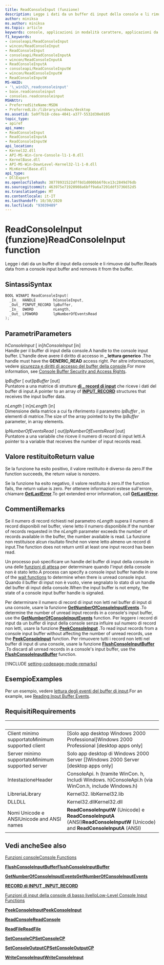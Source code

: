 ```yaml
---
title: ReadConsoleInput (funzione)
description: Legge i dati da un buffer di input della console e li rimuove dal buffer.
author: miniksa
ms.author: miniksa
ms.topic: article
keywords: console, applicazioni in modalità carattere, applicazioni da riga di comando, applicazioni di terminale, api della console
f1_keywords:
- consoleapi/ReadConsoleInput
- wincon/ReadConsoleInput
- ReadConsoleInput
- consoleapi/ReadConsoleInputA
- wincon/ReadConsoleInputA
- ReadConsoleInputA
- consoleapi/ReadConsoleInputW
- wincon/ReadConsoleInputW
- ReadConsoleInputW
MS-HAID:
- '\_win32\_readconsoleinput'
- base.readconsoleinput
- consoles.readconsoleinput
MSHAttr:
- PreferredSiteName:MSDN
- PreferredLib:/library/windows/desktop
ms.assetid: 5a9f7b18-cdea-4041-a377-5532d30e0105
topic_type:
- apiref
api_name:
- ReadConsoleInput
- ReadConsoleInputA
- ReadConsoleInputW
api_location:
- Kernel32.dll
- API-MS-Win-Core-Console-l1-1-0.dll
- KernelBase.dll
- API-MS-Win-DownLevel-Kernel32-l1-1-0.dll
- MinKernelBase.dll
api_type:
- DllExport
ms.openlocfilehash: 38778931522dff8d1d000bb6f0ce13c2849d76db
ms.sourcegitcommit: 463975e71920908a6bff9a6a7291ddf3736652d5
ms.translationtype: MT
ms.contentlocale: it-IT
ms.lasthandoff: 10/30/2020
ms.locfileid: "93039489"
---
```

# <a name="readconsoleinput-function"></a><span data-ttu-id="30f87-104">ReadConsoleInput (funzione)</span><span class="sxs-lookup"><span data-stu-id="30f87-104">ReadConsoleInput function</span></span>

<span data-ttu-id="30f87-105">Legge i dati da un buffer di input della console e li rimuove dal buffer.</span><span class="sxs-lookup"><span data-stu-id="30f87-105">Reads data from a console input buffer and removes it from the buffer.</span></span>

## <a name="syntax"></a><span data-ttu-id="30f87-106">Sintassi</span><span class="sxs-lookup"><span data-stu-id="30f87-106">Syntax</span></span>

```C
BOOL WINAPI ReadConsoleInput(
  _In_  HANDLE        hConsoleInput,
  _Out_ PINPUT_RECORD lpBuffer,
  _In_  DWORD         nLength,
  _Out_ LPDWORD       lpNumberOfEventsRead
);
```

## <a name="parameters"></a><span data-ttu-id="30f87-107">Parametri</span><span class="sxs-lookup"><span data-stu-id="30f87-107">Parameters</span></span>

<span data-ttu-id="30f87-108">*hConsoleInput* \[ in\]</span><span class="sxs-lookup"><span data-stu-id="30f87-108">*hConsoleInput* \[in\]</span></span>  
<span data-ttu-id="30f87-109">Handle per il buffer di input della console.</span><span class="sxs-lookup"><span data-stu-id="30f87-109">A handle to the console input buffer.</span></span> <span data-ttu-id="30f87-110">L'handle deve avere il diritto di accesso in **\_ lettura generico** .</span><span class="sxs-lookup"><span data-stu-id="30f87-110">The handle must have the **GENERIC\_READ** access right.</span></span> <span data-ttu-id="30f87-111">Per altre informazioni, vedere [sicurezza e diritti di accesso del buffer della console](console-buffer-security-and-access-rights.md).</span><span class="sxs-lookup"><span data-stu-id="30f87-111">For more information, see [Console Buffer Security and Access Rights](console-buffer-security-and-access-rights.md).</span></span>

<span data-ttu-id="30f87-112">*lpBuffer* \[ out\]</span><span class="sxs-lookup"><span data-stu-id="30f87-112">*lpBuffer* \[out\]</span></span>  
<span data-ttu-id="30f87-113">Puntatore a una matrice di strutture [**di \_ record di input**](input-record-str.md) che riceve i dati del buffer di input.</span><span class="sxs-lookup"><span data-stu-id="30f87-113">A pointer to an array of [**INPUT\_RECORD**](input-record-str.md) structures that receives the input buffer data.</span></span>

<span data-ttu-id="30f87-114">*nLength* \[ in\]</span><span class="sxs-lookup"><span data-stu-id="30f87-114">*nLength* \[in\]</span></span>  
<span data-ttu-id="30f87-115">Dimensione della matrice a cui fa riferimento il parametro *lpBuffer* , in elementi di matrice.</span><span class="sxs-lookup"><span data-stu-id="30f87-115">The size of the array pointed to by the *lpBuffer* parameter, in array elements.</span></span>

<span data-ttu-id="30f87-116">*lpNumberOfEventsRead* \[ out\]</span><span class="sxs-lookup"><span data-stu-id="30f87-116">*lpNumberOfEventsRead* \[out\]</span></span>  
<span data-ttu-id="30f87-117">Puntatore a una variabile che riceve il numero di record di input letti.</span><span class="sxs-lookup"><span data-stu-id="30f87-117">A pointer to a variable that receives the number of input records read.</span></span>

## <a name="return-value"></a><span data-ttu-id="30f87-118">Valore restituito</span><span class="sxs-lookup"><span data-stu-id="30f87-118">Return value</span></span>

<span data-ttu-id="30f87-119">Se la funzione ha esito positivo, il valore restituito è diverso da zero.</span><span class="sxs-lookup"><span data-stu-id="30f87-119">If the function succeeds, the return value is nonzero.</span></span>

<span data-ttu-id="30f87-120">Se la funzione ha esito negativo, il valore restituito è zero.</span><span class="sxs-lookup"><span data-stu-id="30f87-120">If the function fails, the return value is zero.</span></span> <span data-ttu-id="30f87-121">Per ottenere informazioni estese sull'errore, chiamare [**GetLastError**](https://msdn.microsoft.com/library/windows/desktop/ms679360).</span><span class="sxs-lookup"><span data-stu-id="30f87-121">To get extended error information, call [**GetLastError**](https://msdn.microsoft.com/library/windows/desktop/ms679360).</span></span>

## <a name="remarks"></a><span data-ttu-id="30f87-122">Commenti</span><span class="sxs-lookup"><span data-stu-id="30f87-122">Remarks</span></span>

<span data-ttu-id="30f87-123">Se il numero di record richiesti nel parametro *nLength* supera il numero di record disponibili nel buffer, viene letto il numero disponibile.</span><span class="sxs-lookup"><span data-stu-id="30f87-123">If the number of records requested in the *nLength* parameter exceeds the number of records available in the buffer, the number available is read.</span></span> <span data-ttu-id="30f87-124">La funzione non restituisce alcun risultato finché non viene letto almeno un record di input.</span><span class="sxs-lookup"><span data-stu-id="30f87-124">The function does not return until at least one input record has been read.</span></span>

<span data-ttu-id="30f87-125">Un processo può specificare un handle del buffer di input della console in una delle [funzioni di attesa](https://msdn.microsoft.com/library/windows/desktop/ms687069) per determinare quando l'input della console non è stato letto.</span><span class="sxs-lookup"><span data-stu-id="30f87-125">A process can specify a console input buffer handle in one of the [wait functions](https://msdn.microsoft.com/library/windows/desktop/ms687069) to determine when there is unread console input.</span></span> <span data-ttu-id="30f87-126">Quando il buffer di input non è vuoto, viene segnalato lo stato di un handle del buffer di input della console.</span><span class="sxs-lookup"><span data-stu-id="30f87-126">When the input buffer is not empty, the state of a console input buffer handle is signaled.</span></span>

<span data-ttu-id="30f87-127">Per determinare il numero di record di input non letti nel buffer di input di una console, usare la funzione [**GetNumberOfConsoleInputEvents**](getnumberofconsoleinputevents.md) .</span><span class="sxs-lookup"><span data-stu-id="30f87-127">To determine the number of unread input records in a console's input buffer, use the [**GetNumberOfConsoleInputEvents**](getnumberofconsoleinputevents.md) function.</span></span> <span data-ttu-id="30f87-128">Per leggere i record di input da un buffer di input della console senza influire sul numero di record non letti, usare la funzione [**PeekConsoleInput**](peekconsoleinput.md) .</span><span class="sxs-lookup"><span data-stu-id="30f87-128">To read input records from a console input buffer without affecting the number of unread records, use the [**PeekConsoleInput**](peekconsoleinput.md) function.</span></span> <span data-ttu-id="30f87-129">Per rimuovere tutti i record non letti nel buffer di input di una console, usare la funzione [**FlushConsoleInputBuffer**](flushconsoleinputbuffer.md) .</span><span class="sxs-lookup"><span data-stu-id="30f87-129">To discard all unread records in a console's input buffer, use the [**FlushConsoleInputBuffer**](flushconsoleinputbuffer.md) function.</span></span>

[!INCLUDE [setting-codepage-mode-remarks](./includes/setting-codepage-mode-remarks.md)]

## <a name="examples"></a><span data-ttu-id="30f87-130">Esempio</span><span class="sxs-lookup"><span data-stu-id="30f87-130">Examples</span></span>

<span data-ttu-id="30f87-131">Per un esempio, vedere [lettura degli eventi del buffer di input](reading-input-buffer-events.md).</span><span class="sxs-lookup"><span data-stu-id="30f87-131">For an example, see [Reading Input Buffer Events](reading-input-buffer-events.md).</span></span>

## <a name="requirements"></a><span data-ttu-id="30f87-132">Requisiti</span><span class="sxs-lookup"><span data-stu-id="30f87-132">Requirements</span></span>

| &nbsp; | &nbsp; |
|-|-|
| <span data-ttu-id="30f87-133">Client minimo supportato</span><span class="sxs-lookup"><span data-stu-id="30f87-133">Minimum supported client</span></span> | <span data-ttu-id="30f87-134">\[Solo app desktop Windows 2000 Professional\]</span><span class="sxs-lookup"><span data-stu-id="30f87-134">Windows 2000 Professional \[desktop apps only\]</span></span> |
| <span data-ttu-id="30f87-135">Server minimo supportato</span><span class="sxs-lookup"><span data-stu-id="30f87-135">Minimum supported server</span></span> | <span data-ttu-id="30f87-136">Solo app desktop di Windows 2000 Server \[\]</span><span class="sxs-lookup"><span data-stu-id="30f87-136">Windows 2000 Server \[desktop apps only\]</span></span> |
| <span data-ttu-id="30f87-137">Intestazione</span><span class="sxs-lookup"><span data-stu-id="30f87-137">Header</span></span> | <span data-ttu-id="30f87-138">ConsoleApi. h (tramite WinCon. h, Includi Windows. h)</span><span class="sxs-lookup"><span data-stu-id="30f87-138">ConsoleApi.h (via WinCon.h, include Windows.h)</span></span> |
| <span data-ttu-id="30f87-139">Libreria</span><span class="sxs-lookup"><span data-stu-id="30f87-139">Library</span></span> | <span data-ttu-id="30f87-140">Kernel32. lib</span><span class="sxs-lookup"><span data-stu-id="30f87-140">Kernel32.lib</span></span> |
| <span data-ttu-id="30f87-141">DLL</span><span class="sxs-lookup"><span data-stu-id="30f87-141">DLL</span></span> | <span data-ttu-id="30f87-142">Kernel32.dll</span><span class="sxs-lookup"><span data-stu-id="30f87-142">Kernel32.dll</span></span> |
| <span data-ttu-id="30f87-143">Nomi Unicode e ANSI</span><span class="sxs-lookup"><span data-stu-id="30f87-143">Unicode and ANSI names</span></span> | <span data-ttu-id="30f87-144">**ReadConsoleInputW** (Unicode) e **ReadConsoleInputA** (ANSI)</span><span class="sxs-lookup"><span data-stu-id="30f87-144">**ReadConsoleInputW** (Unicode) and **ReadConsoleInputA** (ANSI)</span></span> |

## <a name="see-also"></a><span data-ttu-id="30f87-145">Vedi anche</span><span class="sxs-lookup"><span data-stu-id="30f87-145">See also</span></span>

[<span data-ttu-id="30f87-146">Funzioni console</span><span class="sxs-lookup"><span data-stu-id="30f87-146">Console Functions</span></span>](console-functions.md)

[<span data-ttu-id="30f87-147">**FlushConsoleInputBuffer**</span><span class="sxs-lookup"><span data-stu-id="30f87-147">**FlushConsoleInputBuffer**</span></span>](flushconsoleinputbuffer.md)

[<span data-ttu-id="30f87-148">**GetNumberOfConsoleInputEvents**</span><span class="sxs-lookup"><span data-stu-id="30f87-148">**GetNumberOfConsoleInputEvents**</span></span>](getnumberofconsoleinputevents.md)

[<span data-ttu-id="30f87-149">**RECORD di INPUT \_**</span><span class="sxs-lookup"><span data-stu-id="30f87-149">**INPUT\_RECORD**</span></span>](input-record-str.md)

[<span data-ttu-id="30f87-150">Funzioni di input della console di basso livello</span><span class="sxs-lookup"><span data-stu-id="30f87-150">Low-Level Console Input Functions</span></span>](low-level-console-input-functions.md)

[<span data-ttu-id="30f87-151">**PeekConsoleInput**</span><span class="sxs-lookup"><span data-stu-id="30f87-151">**PeekConsoleInput**</span></span>](peekconsoleinput.md)

[<span data-ttu-id="30f87-152">**ReadConsole**</span><span class="sxs-lookup"><span data-stu-id="30f87-152">**ReadConsole**</span></span>](readconsole.md)

[<span data-ttu-id="30f87-153">**ReadFile**</span><span class="sxs-lookup"><span data-stu-id="30f87-153">**ReadFile**</span></span>](https://msdn.microsoft.com/library/windows/desktop/aa365467)

[<span data-ttu-id="30f87-154">**SetConsoleCP**</span><span class="sxs-lookup"><span data-stu-id="30f87-154">**SetConsoleCP**</span></span>](setconsolecp.md)

[<span data-ttu-id="30f87-155">**SetConsoleOutputCP**</span><span class="sxs-lookup"><span data-stu-id="30f87-155">**SetConsoleOutputCP**</span></span>](setconsoleoutputcp.md)

[<span data-ttu-id="30f87-156">**WriteConsoleInput**</span><span class="sxs-lookup"><span data-stu-id="30f87-156">**WriteConsoleInput**</span></span>](writeconsoleinput.md)
